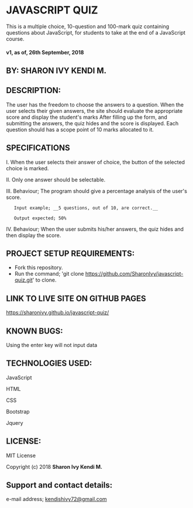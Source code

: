 # JAVASCRIPT QUIZ
  This is a multiple choice, 10-question and 100-mark quiz containing questions about JavaScript, for students to take at the end of a JavaScript course.
#### v1, as of, 26th September, 2018

## BY: **SHARON IVY KENDI M.**

## DESCRIPTION:
  The user has the freedom to choose the answers to a question.
  When the user selects their given answers, the site should evaluate the appropriate score and display the student's marks
  After filling up the form, and submitting the answers, the quiz hides and the score is displayed. Each question should has a scope point of 10 marks allocated to it.

## SPECIFICATIONS
  I. When the user selects their answer of choice, the button of the selected choice is marked.


  II. Only one answer should be selectable.


  III. Behaviour; The program should give a percentage analysis of the user's score.

       Input example; __5 questions, out of 10, are correct.__

       Output expected; 50%


  IV. Behaviour; When the user submits his/her answers, the quiz hides and then display the score.

## PROJECT SETUP REQUIREMENTS:
  * Fork this repository.
  * Run the command;
    'git clone https://github.com/SharonIvy/javascript-quiz.git' to clone.

## LINK TO LIVE SITE ON GITHUB PAGES
  https://sharonivy.github.io/javascript-quiz/

## KNOWN BUGS:
  Using the enter key will not input data

## TECHNOLOGIES USED:
  JavaScript

  HTML

  CSS

  Bootstrap

  Jquery

## LICENSE:
  MIT License

  Copyright (c) 2018 **Sharon Ivy Kendi M.**

## Support and contact details:
  e-mail address; kendishivy72@gmail.com
